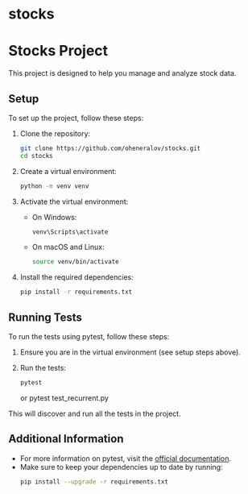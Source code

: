 # stocks
# Stocks Project

This project is designed to help you manage and analyze stock data.

## Setup

To set up the project, follow these steps:

1. Clone the repository:
    ```sh
    git clone https://github.com/oheneralov/stocks.git
    cd stocks
    ```

2. Create a virtual environment:
    ```sh
    python -m venv venv
    ```

3. Activate the virtual environment:

    - On Windows:
        ```sh
        venv\Scripts\activate
        ```
    - On macOS and Linux:
        ```sh
        source venv/bin/activate
        ```

4. Install the required dependencies:
    ```sh
    pip install -r requirements.txt
    ```

## Running Tests

To run the tests using pytest, follow these steps:

1. Ensure you are in the virtual environment (see setup steps above).

2. Run the tests:
    ```sh
    pytest
    ```
    or
    pytest test_recurrent.py

This will discover and run all the tests in the project.

## Additional Information

- For more information on pytest, visit the [official documentation](https://docs.pytest.org/en/stable/).
- Make sure to keep your dependencies up to date by running:
    ```sh
    pip install --upgrade -r requirements.txt
    ```
